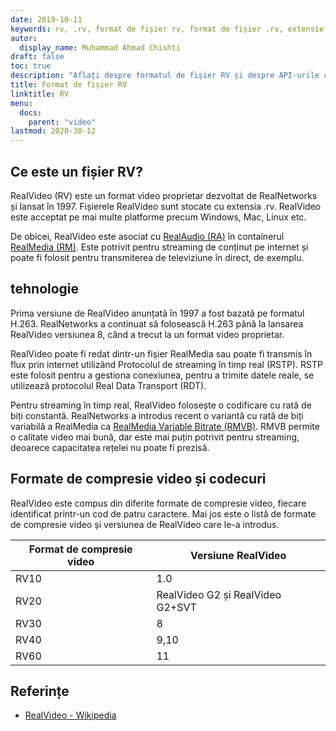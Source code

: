 ```yaml
---
date: 2019-10-11
keywords: rv, .rv, format de fișier rv, format de fișier .rv, extensie .rv, format video rv, format de fișier RealVideo
autor:
  display_name: Muhammad Ahmad Chishti
draft: false
toc: true
description: "Aflați despre formatul de fișier RV și despre API-urile care pot crea și deschide fișiere RV."
title: Format de fișier RV
linktitle: RV
menu:
  docs:
    parent: "video"
lastmod: 2020-30-12
---
```


## Ce este un fișier RV? ##

RealVideo (RV) este un format video proprietar dezvoltat de RealNetworks și lansat în 1997. Fișierele RealVideo sunt stocate cu extensia .rv. RealVideo este acceptat pe mai multe platforme precum Windows, Mac, Linux etc.

De obicei, RealVideo este asociat cu [RealAudio (RA)](/ro/audio/ra/) în containerul [RealMedia (RM)](/ro/video/rm/). Este potrivit pentru streaming de conținut pe internet și poate fi folosit pentru transmiterea de televiziune în direct, de exemplu.

## tehnologie ##

Prima versiune de RealVideo anunțată în 1997 a fost bazată pe formatul H.263. RealNetworks a continuat să folosească H.263 până la lansarea RealVideo versiunea 8, când a trecut la un format video proprietar.

RealVideo poate fi redat dintr-un fișier RealMedia sau poate fi transmis în flux prin internet utilizând Protocolul de streaming în timp real (RSTP). RSTP este folosit pentru a gestiona conexiunea, pentru a trimite datele reale, se utilizează protocolul Real Data Transport (RDT).

Pentru streaming în timp real, RealVideo folosește o codificare cu rată de biți constantă. RealNetworks a introdus recent o variantă cu rată de biți variabilă a RealMedia ca [RealMedia Variable Bitrate (RMVB)](/ro/video/rmvb/). RMVB permite o calitate video mai bună, dar este mai puțin potrivit pentru streaming, deoarece capacitatea rețelei nu poate fi prezisă.

## Formate de compresie video și codecuri ##

RealVideo este compus din diferite formate de compresie video, fiecare identificat printr-un cod de patru caractere. Mai jos este o listă de formate de compresie video și versiunea de RealVideo care le-a introdus.

|Format de compresie video|Versiune RealVideo|
|---|---|
|RV10|1.0|
|RV20|RealVideo G2 și RealVideo G2+SVT|
|RV30|8|
|RV40|9,10|
|RV60|11|

## Referințe ##

- [RealVideo - Wikipedia](https://en.wikipedia.org/wiki/RealVideo)

